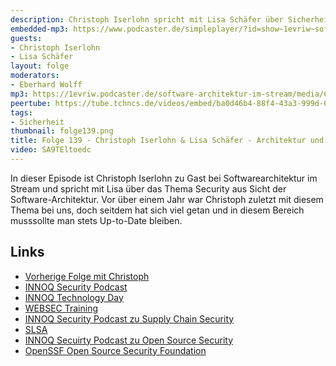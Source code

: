 ```yaml
---
description: Christoph Iserlohn spricht mit Lisa Schäfer über Sicherheit aus Architektur-Sicht
embedded-mp3: https://www.podcaster.de/simpleplayer/?id=show~1evriw~software-architektur-im-stream~pod-bebc2dc76cfff6451bc484f01a&v=1666367885
guests:
- Christoph Iserlohn
- Lisa Schäfer
layout: folge
moderators:
- Eberhard Wolff
mp3: https://1evriw.podcaster.de/software-architektur-im-stream/media/Christoph_Iserlohn_und_Lisa_Moritz_Architektur_und_Security.mp3
peertube: https://tube.tchncs.de/videos/embed/ba0d46b4-88f4-43a3-999d-6119e269ae94
tags:
- Sicherheit
thumbnail: folge139.png
title: Folge 139 - Christoph Iserlohn & Lisa Schäfer - Architektur und Security
video: SA9TEltoedc
---
```




In dieser Episode ist Christoph Iserlohn zu Gast bei Softwarearchitektur im
Stream und spricht mit Lisa über das Thema Security aus Sicht der
Software-Architektur. Vor über einem Jahr war Christoph zuletzt mit
diesem Thema bei uns, doch seitdem hat sich viel getan und in diesem
Bereich musssollte man stets Up-to-Date bleiben.

## Links

* [Vorherige Folge mit Christoph](https://software-architektur.tv/2021/06/25/folge64.html)
* [INNOQ Security Podcast](https://www.innoq.com/de/podcast/?channel=security)
* [INNOQ Technology Day](https://technologyday.innoq.com/)
* [WEBSEC Training](https://www.socreatory.com/en/trainings/web-security)
* [INNOQ Security Podcast zu Supply Chain Security](https://www.innoq.com/de/podcast/019-supply-chain-security/)
* [SLSA](https://slsa.dev/)
* [INNOQ Secuirty Podcast zu Open Source Security](https://security.googleblog.com/2021/06/introducing-slsa-end-to-end-framework.html)
* [OpenSSF Open Source Security Foundation](https://openssf.com/)
  
